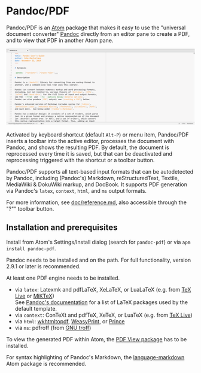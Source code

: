 # Pandoc/PDF

Pandoc/PDF is an [Atom](https://atom.io/) package that makes it easy to use the "universal document converter" [Pandoc](https://pandoc.org/) directly from an editor pane to create a PDF, and to view that PDF in another Atom pane.

![](pandoc-pdf.apng)

Activated by keyboard shortcut (default `Alt-P`) or menu item, Pandoc/PDF inserts a toolbar into the active editor, processes the document with Pandoc, and shows the resulting PDF. By default, the document is reprocessed every time it is saved, but that can be deactivated and reprocessing triggered with the shortcut or a toolbar button.

Pandoc/PDF supports all text-based input formats that can be autodetected by Pandoc, including (Pandoc's) Markdown, reStructuredText, Textile, MediaWiki & DokuWiki markup, and DocBook. It supports PDF generation via Pandoc's `latex`, `context`, `html`, and `ms` output formats.

For more information, see [doc/reference.md](doc/reference.md), also accessible through the "?"" toolbar button.


## Installation and prerequisites

Install from Atom's Settings/Install dialog (search for `pandoc-pdf`) or via `apm install pandoc-pdf`.

Pandoc needs to be installed and on the path. For full functionality, version 2.9.1 or later is recommended.

At least one PDF engine needs to be installed.
-   via `latex`: Latexmk and pdfLaTeX, XeLaTeX, or LuaLaTeX (e.g. from [TeX Live](https://www.tug.org/texlive/) or [MiKTeX](https://miktex.org/about))\
    See [Pandoc's documentation](https://pandoc.org/MANUAL.html#creating-a-pdf) for a list of LaTeX packages used by the default template.
-   via `context`: ConTeXt and pdfTeX, XeTeX, or LuaTeX (e.g. from [TeX Live](https://www.tug.org/texlive/))
-   via `html`: [wkhtmltopdf](https://wkhtmltopdf.org/), [WeasyPrint](https://weasyprint.org/), or [Prince](https://www.princexml.com/)
-   via `ms`: pdfroff (from [GNU troff](https://www.gnu.org/software/groff/))

To view the generated PDF within Atom, the [PDF View package](https://atom.io/packages/pdf-view) has to be installed.

For syntax highlighting of Pandoc's Markdown, the [language-markdown](https://atom.io/packages/language-markdown) Atom package is recommended.

